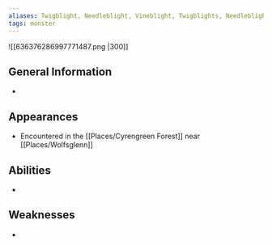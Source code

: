 ```yaml
---
aliases: Twigblight, Needleblight, Vineblight, Twigblights, Needleblights, Vineblights
tags: monster
---
```


![[636376286997771487.png |300]]

## General Information
- 

## Appearances
- Encountered in the [[Places/Cyrengreen Forest]] near [[Places/Wolfsglenn]]

## Abilities
- 

## Weaknesses
- 
